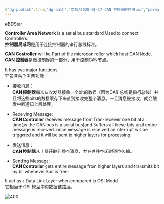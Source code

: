 ```yaml
---
{"dg-publish":true,"dg-path":"文章/2020-01-17 CAN 控制器的作用.md","permalink":"/文章/2020-01-17 CAN 控制器的作用/"}
---
```


#BDStar 

**Controller Area Network** is a serial bus standard Used to connect Controllers.  
**控制器局域网**是用于连接控制器的串行总线标准。

**CAN Controller** will be Part of the microcontroller which host CAN Node.  
**CAN 控制器**是微控制器的一部分，用于控制CAN节点。

It has two major functions  
它包含两个主要功能：

-   接收消息：  
**CAN 控制器**每次从收发器接收一个bit的数据（因为CAN 总线是串行总线）并且将这些bits的数据缓存下来直到接收完整个消息。一旦消息被接收，就会触发中断通知上层处理。
-   Receiving Message:  
**CAN Controller** receives message from Tran-receiver one bit at a time(as the CAN bus is a serial bus)and Buffers all these bits until entire message is received. once message is received an interrupt will be triggered and it will be sent to higher layers for processing.

-   发送消息：  
**CAN 控制器**从上层获取到整个消息，并在总线空闲时逐位传输。
-   Sending Message:  
**CAN Controller** gets entire message from higher layers and transmits bit by bit whenever Bus is free.

It act as a Data Link Layer when compared to OSI Model.  
它相当于 OSI 模型中的数据链路层。

![400](/img/user/0.Asset/resource/20230306173844.png)
